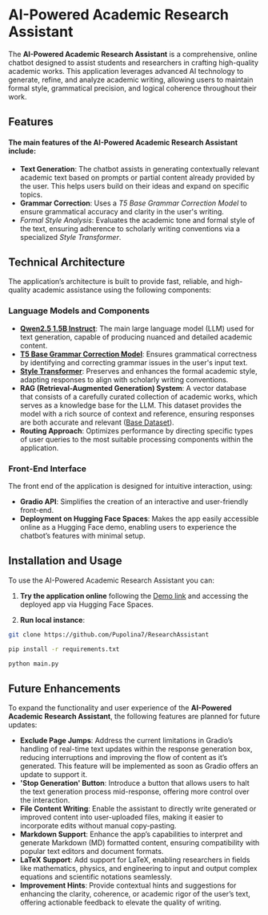 # AI-Powered Academic Research Assistant
The **AI-Powered Academic Research Assistant** is a comprehensive, online chatbot designed to assist students and researchers in crafting high-quality academic works. This application leverages advanced AI technology to generate, refine, and analyze academic writing, allowing users to maintain formal style, grammatical precision, and logical coherence throughout their work.

## Features

#### The main features of the AI-Powered Academic Research Assistant include:

- **Text Generation**: The chatbot assists in generating contextually relevant academic text based on prompts or partial content already provided by the user. This helps users build on their ideas and expand on specific topics.
- **Grammar Correction**: Uses a *T5 Base Grammar Correction Model* to ensure grammatical accuracy and clarity in the user's writing.
- *Formal Style Analysis*: Evaluates the academic tone and formal style of the text, ensuring adherence to scholarly writing conventions via a specialized *Style Transformer*.

## Technical Architecture

The application’s architecture is built to provide fast, reliable, and high-quality academic assistance using the following components:

### Language Models and Components
- [**Qwen2.5 1.5B Instruct**](https://huggingface.co/Qwen/Qwen2.5-1.5B-Instruct): The main large language model (LLM) used for text generation, capable of producing nuanced and detailed academic content.
- [**T5 Base Grammar Correction Model**](https://huggingface.co/vennify/t5-base-grammar-correction): Ensures grammatical correctness by identifying and correcting grammar issues in the user's input text.
- [**Style Transformer**](https://github.com/PrithivirajDamodaran/Styleformer): Preserves and enhances the formal academic style, adapting responses to align with scholarly writing conventions.
- **RAG (Retrieval-Augmented Generation) System**: A vector database that consists of a carefully curated collection of academic works, which serves as a knowledge base for the LLM. This dataset provides the model with a rich source of context and reference, ensuring responses are both accurate and relevant ([Base Dataset](https://huggingface.co/datasets/somosnlp-hackathon-2022/scientific_papers_en/viewer/default/train?row=0)).
- **Routing Approach**: Optimizes performance by directing specific types of user queries to the most suitable processing components within the application.

### Front-End Interface
The front end of the application is designed for intuitive interaction, using:

- **Gradio API**: Simplifies the creation of an interactive and user-friendly front-end.
- **Deployment on Hugging Face Spaces**: Makes the app easily accessible online as a Hugging Face demo, enabling users to experience the chatbot’s features with minimal setup.

## Installation and Usage
To use the AI-Powered Academic Research Assistant you can: 
1. **Try the application online** following the [Demo link](https://huggingface.co/spaces/Pupolina/Academic_Research_Assistant) and accessing the deployed app via Hugging Face Spaces.

2. **Run local instance**:
```bash
git clone https://github.com/Pupolina7/ResearchAssistant
```
```bash
pip install -r requirements.txt
```
```bash
python main.py
```

## Future Enhancements
To expand the functionality and user experience of the **AI-Powered Academic Research Assistant**, the following features are planned for future updates:

- **Exclude Page Jumps**: Address the current limitations in Gradio’s handling of real-time text updates within the response generation box, reducing interruptions and improving the flow of content as it’s generated. This feature will be implemented as soon as Gradio offers an update to support it.
- **'Stop Generation' Button**: Introduce a button that allows users to halt the text generation process mid-response, offering more control over the interaction.
- **File Content Writing**: Enable the assistant to directly write generated or improved content into user-uploaded files, making it easier to incorporate edits without manual copy-pasting.
- **Markdown Support**: Enhance the app’s capabilities to interpret and generate Markdown (MD) formatted content, ensuring compatibility with popular text editors and document formats.
- **LaTeX Support**: Add support for LaTeX, enabling researchers in fields like mathematics, physics, and engineering to input and output complex equations and scientific notations seamlessly.
- **Improvement Hints**: Provide contextual hints and suggestions for enhancing the clarity, coherence, or academic rigor of the user’s text, offering actionable feedback to elevate the quality of writing.





